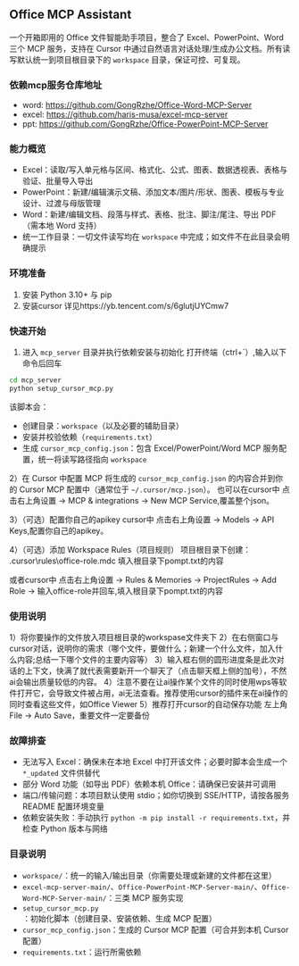 ## Office MCP Assistant

一个开箱即用的 Office 文件智能助手项目，整合了 Excel、PowerPoint、Word 三个 MCP 服务，支持在 Cursor 中通过自然语言对话处理/生成办公文档。所有读写默认统一到项目根目录下的 `workspace` 目录，保证可控、可复现。

### 依赖mcp服务仓库地址
- word: https://github.com/GongRzhe/Office-Word-MCP-Server
- excel: https://github.com/haris-musa/excel-mcp-server
- ppt: https://github.com/GongRzhe/Office-PowerPoint-MCP-Server

### 能力概览
- Excel：读取/写入单元格与区间、格式化、公式、图表、数据透视表、表格与验证、批量导入导出
- PowerPoint：新建/编辑演示文稿、添加文本/图片/形状、图表、模板与专业设计、过渡与母版管理
- Word：新建/编辑文档、段落与样式、表格、批注、脚注/尾注、导出 PDF（需本地 Word 支持）
- 统一工作目录：一切文件读写均在 `workspace` 中完成；如文件不在此目录会明确提示

### 环境准备
1) 安装 Python 3.10+ 与 pip
2) 安装cursor
详见https://yb.tencent.com/s/6glutjUYCmw7

### 快速开始
1) 进入 `mcp_server` 目录并执行依赖安装与初始化
打开终端（ctrl+`）,输入以下命令后回车

```bash
cd mcp_server
python setup_cursor_mcp.py
```

该脚本会：
- 创建目录：`workspace`（以及必要的辅助目录）
- 安装并校验依赖（`requirements.txt`）
- 生成 `cursor_mcp_config.json`：包含 Excel/PowerPoint/Word MCP 服务配置，统一将读写路径指向 `workspace`

2）在 Cursor 中配置 MCP
将生成的 `cursor_mcp_config.json` 的内容合并到你的 Cursor MCP 配置中（通常位于 `~/.cursor/mcp.json`）。
也可以在cursor中 点击右上角设置 -> MCP & integrations -> New MCP Service,覆盖整个json。

3）（可选）配置你自己的apikey
cursor中 点击右上角设置 -> Models -> API Keys,配置你自己的apikey。

4）（可选）添加 Workspace Rules（项目规则）
项目根目录下创建：
.cursor\rules\office-role.mdc
填入根目录下pompt.txt的内容

或者cursor中 点击右上角设置 -> Rules & Memories -> ProjectRules -> Add Role -> 输入office-role并回车,填入根目录下pompt.txt的内容

### 使用说明
1）将你要操作的文件放入项目根目录的workspase文件夹下
2）在右侧窗口与cursor对话，说明你的需求（哪个文件，要做什么；新建一个什么文件，加入什么内容;总结一下哪个文件的主要内容等）
3）输入框右侧的圆形进度条是此次对话的上下文，快满了就代表需要新开一个聊天了（点击聊天框上侧的加号），不然ai会输出质量较低的内容。
4）注意不要在让ai操作某个文件的同时使用wps等软件打开它，会导致文件被占用，ai无法查看。推荐使用cursor的插件来在ai操作的同时查看这些文件，如Office Viewer
5）推荐打开cursor的自动保存功能 左上角File -> Auto Save，重要文件一定要备份

### 故障排查
- 无法写入 Excel：确保未在本地 Excel 中打开该文件；必要时脚本会生成一个 `*_updated` 文件供替代
- 部分 Word 功能（如导出 PDF）依赖本机 Office：请确保已安装并可调用
- 端口/传输问题：本项目默认使用 stdio；如你切换到 SSE/HTTP，请按各服务 README 配置环境变量
- 依赖安装失败：手动执行 `python -m pip install -r requirements.txt`，并检查 Python 版本与网络

### 目录说明
- `workspace/`：统一的输入/输出目录（你需要处理或新建的文件都在这里）
- `excel-mcp-server-main/`、`Office-PowerPoint-MCP-Server-main/`、`Office-Word-MCP-Server-main/`：三类 MCP 服务实现
- `setup_cursor_mcp.py`：初始化脚本（创建目录、安装依赖、生成 MCP 配置）
- `cursor_mcp_config.json`：生成的 Cursor MCP 配置（可合并到本机 Cursor 配置）
- `requirements.txt`：运行所需依赖


